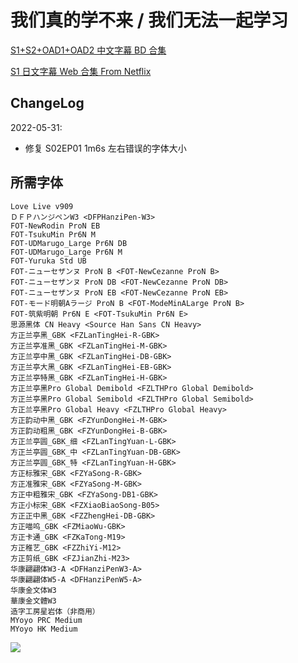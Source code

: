 # 我们真的学不来 / 我们无法一起学习

[S1+S2+OAD1+OAD2 中文字幕 BD 合集](https://github.com/Nekomoekissaten-SUB/Nekomoekissaten-Storage/releases/download/subtitle_pkg/Bokuben_BD_zho.7z)

[S1 日文字幕 Web 合集 From Netflix](https://github.com/Nekomoekissaten-SUB/Nekomoekissaten-Storage/releases/download/subtitle_jpn/Bokuben_S1_jpn_NFLX.7z)

## ChangeLog

2022-05-31:
- 修复 S02EP01 1m6s 左右错误的字体大小

## 所需字体

```
Love Live v909
ＤＦＰハンジペンW3 <DFPHanziPen-W3>
FOT-NewRodin ProN EB
FOT-TsukuMin Pr6N M
FOT-UDMarugo_Large Pr6N DB
FOT-UDMarugo_Large Pr6N M
FOT-Yuruka Std UB
FOT-ニューセザンヌ ProN B <FOT-NewCezanne ProN B>
FOT-ニューセザンヌ ProN DB <FOT-NewCezanne ProN DB>
FOT-ニューセザンヌ ProN EB <FOT-NewCezanne ProN EB>
FOT-モード明朝Aラージ ProN B <FOT-ModeMinALarge ProN B>
FOT-筑紫明朝 Pr6N E <FOT-TsukuMin Pr6N E>
思源黑体 CN Heavy <Source Han Sans CN Heavy>
方正兰亭黑_GBK <FZLanTingHei-R-GBK>
方正兰亭准黑_GBK <FZLanTingHei-M-GBK>
方正兰亭中黑_GBK <FZLanTingHei-DB-GBK>
方正兰亭大黑_GBK <FZLanTingHei-EB-GBK>
方正兰亭特黑_GBK <FZLanTingHei-H-GBK>
方正兰亭黑Pro Global Demibold <FZLTHPro Global Demibold>
方正兰亭黑Pro Global Semibold <FZLTHPro Global Semibold>
方正兰亭黑Pro Global Heavy <FZLTHPro Global Heavy>
方正韵动中黑_GBK <FZYunDongHei-M-GBK>
方正韵动粗黑_GBK <FZYunDongHei-B-GBK>
方正兰亭圆_GBK_细 <FZLanTingYuan-L-GBK>
方正兰亭圆_GBK_中 <FZLanTingYuan-DB-GBK>
方正兰亭圆_GBK_特 <FZLanTingYuan-H-GBK>
方正标雅宋_GBK <FZYaSong-R-GBK>
方正准雅宋_GBK <FZYaSong-M-GBK>
方正中粗雅宋_GBK <FZYaSong-DB1-GBK>
方正小标宋_GBK <FZXiaoBiaoSong-B05>
方正正中黑_GBK <FZZhengHei-DB-GBK>
方正喵呜_GBK <FZMiaoWu-GBK>
方正卡通_GBK <FZKaTong-M19>
方正稚艺_GBK <FZZhiYi-M12>
方正剪纸_GBK <FZJianZhi-M23>
华康翩翩体W3-A <DFHanziPenW3-A>
华康翩翩体W5-A <DFHanziPenW5-A>
华康金文体W3
華康金文體W3
造字工房星岩体（非商用）
MYoyo PRC Medium
MYoyo HK Medium
```

![](https://nekomoe.pages.dev/images/2019-04/boku-ben.jpg)
